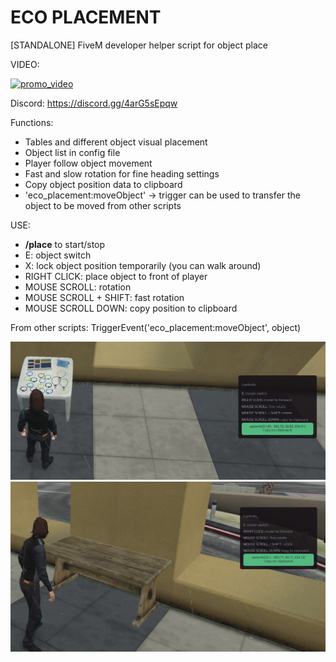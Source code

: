 # ECO PLACEMENT
[STANDALONE] FiveM developer helper script for object place

VIDEO:

[![promo_video](https://img.youtube.com/vi/m5E3BEac4Gc/0.jpg)](https://youtu.be/m5E3BEac4Gc)

Discord: https://discord.gg/4arG5sEpqw

Functions:
 - Tables and different object visual placement
 - Object list in config file
 - Player follow object movement
 - Fast and slow rotation for fine heading settings
 - Copy object position data to clipboard
 - 'eco_placement:moveObject' -> trigger can be used to transfer the object to be moved from other scripts
 
USE:
 - **/place** to start/stop
 - E: object switch
 - X: lock object position temporarily (you can walk around)
 - RIGHT CLICK: place object to front of player
 - MOUSE SCROLL: rotation
 - MOUSE SCROLL + SHIFT: fast rotation
 - MOUSE SCROLL DOWN: copy position to clipboard

From other scripts: TriggerEvent('eco_placement:moveObject', object)

![eco_placement1](https://github.com/Ekhion76/eco_placement/blob/main/previews/eco_placement1.png)
![eco_placement2](https://github.com/Ekhion76/eco_placement/blob/main/previews/eco_placement2.png)
